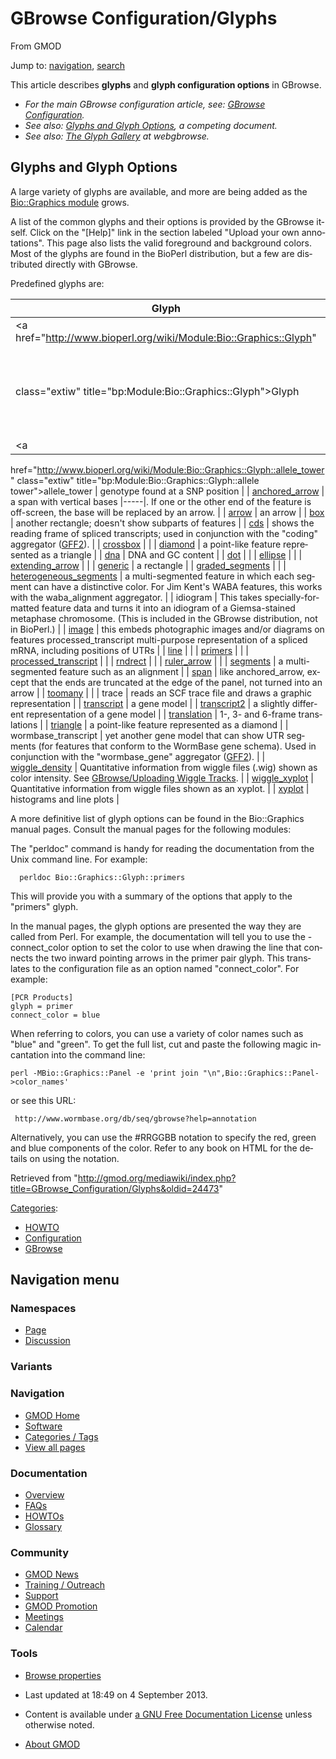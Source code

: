 <div id="mw-page-base" class="noprint">

</div>

<div id="mw-head-base" class="noprint">

</div>

<div id="content" class="mw-body" role="main">

<span id="top"></span>

<div id="mw-js-message" style="display:none;">

</div>



# <span dir="auto">GBrowse Configuration/Glyphs</span>

<div id="bodyContent">

<div id="siteSub">

From GMOD

</div>

<div id="contentSub">

</div>

<div id="jump-to-nav" class="mw-jump">

Jump to: [navigation](#mw-navigation), [search](#p-search)

</div>

<div id="mw-content-text" class="mw-content-ltr" lang="en" dir="ltr">

This article describes **glyphs** and **glyph configuration options** in
GBrowse.

- *For the main GBrowse configuration article, see:
  <a href="../GBrowse_Configuration" class="mw-redirect"
  title="GBrowse Configuration">GBrowse Configuration</a>.*
- *See also: [Glyphs and Glyph
  Options](../Glyphs_and_Glyph_Options "Glyphs and Glyph Options"), a
  competing document.*
- *See also: <a href="http://webgbrowse.cgb.indiana.edu/glyphdoc.html"
  class="external text" rel="nofollow">The Glyph Gallery</a> at
  webgbrowse.*

  

## <span id="Glyphs_and_Glyph_Options" class="mw-headline">Glyphs and Glyph Options</span>

A large variety of glyphs are available, and more are being added as the
<a href="http://search.cpan.org/~lds/Bio-Graphics/"
class="external text" rel="nofollow">Bio::Graphics module</a> grows.

A list of the common glyphs and their options is provided by the GBrowse
itself. Click on the "\[Help\]" link in the section labeled "Upload your
own annotations". This page also lists the valid foreground and
background colors. Most of the glyphs are found in the BioPerl
distribution, but a few are distributed directly with GBrowse.

Predefined glyphs are:

| Glyph | Description |
|----|----|
| <a href="http://www.bioperl.org/wiki/Module:Bio::Graphics::Glyph"
class="extiw" title="bp:Module:Bio::Graphics::Glyph">Glyph</a> | Common options for all glyphs. (*Glyph* is the parent class of all the glyphs). |
| <a
href="http://www.bioperl.org/wiki/Module:Bio::Graphics::Glyph::allele_tower"
class="extiw"
title="bp:Module:Bio::Graphics::Glyph::allele tower">allele_tower</a> | genotype found at a SNP position |
| <a
href="http://www.bioperl.org/wiki/Module:Bio::Graphics::Glyph::anchored_arrow"
class="extiw"
title="bp:Module:Bio::Graphics::Glyph::anchored arrow">anchored_arrow</a> | a span with vertical bases \|-----\|. If one or the other end of the feature is off-screen, the base will be replaced by an arrow. |
| <a href="http://www.bioperl.org/wiki/Module:Bio::Graphics::Glyph::arrow"
class="extiw" title="bp:Module:Bio::Graphics::Glyph::arrow">arrow</a> | an arrow |
| <a href="http://www.bioperl.org/wiki/Module:Bio::Graphics::Glyph::box"
class="extiw" title="bp:Module:Bio::Graphics::Glyph::box">box</a> | another rectangle; doesn't show subparts of features |
| <a href="http://www.bioperl.org/wiki/Module:Bio::Graphics::Glyph::cds"
class="extiw" title="bp:Module:Bio::Graphics::Glyph::cds">cds</a> | shows the reading frame of spliced transcripts; used in conjunction with the "coding" aggregator ([GFF2](../GFF2 "GFF2")). |
| <a
href="http://www.bioperl.org/wiki/Module:Bio::Graphics::Glyph::crossbox"
class="extiw"
title="bp:Module:Bio::Graphics::Glyph::crossbox">crossbox</a> |  |
| <a
href="http://www.bioperl.org/wiki/Module:Bio::Graphics::Glyph::diamond"
class="extiw"
title="bp:Module:Bio::Graphics::Glyph::diamond">diamond</a> | a point-like feature represented as a triangle |
| <a href="http://www.bioperl.org/wiki/Module:Bio::Graphics::Glyph::dna"
class="extiw" title="bp:Module:Bio::Graphics::Glyph::dna">dna</a> | DNA and GC content |
| <a href="http://www.bioperl.org/wiki/Module:Bio::Graphics::Glyph::dot"
class="extiw" title="bp:Module:Bio::Graphics::Glyph::dot">dot</a> |  |
| <a
href="http://www.bioperl.org/wiki/Module:Bio::Graphics::Glyph::ellipse"
class="extiw"
title="bp:Module:Bio::Graphics::Glyph::ellipse">ellipse</a> |  |
| <a
href="http://www.bioperl.org/wiki/Module:Bio::Graphics::Glyph::extending_arrow"
class="extiw"
title="bp:Module:Bio::Graphics::Glyph::extending arrow">extending_arrow</a> |  |
| <a
href="http://www.bioperl.org/wiki/Module:Bio::Graphics::Glyph::generic"
class="extiw"
title="bp:Module:Bio::Graphics::Glyph::generic">generic</a> | a rectangle |
| <a
href="http://www.bioperl.org/wiki/Module:Bio::Graphics::Glyph::graded_segments"
class="extiw"
title="bp:Module:Bio::Graphics::Glyph::graded segments">graded_segments</a> |  |
| <a
href="http://www.bioperl.org/wiki/Module:Bio::Graphics::Glyph::heterogeneous_segments"
class="extiw"
title="bp:Module:Bio::Graphics::Glyph::heterogeneous segments">heterogeneous_segments</a> | a multi-segmented feature in which each segment can have a distinctive color. For Jim Kent's WABA features, this works with the waba_alignment aggregator. |
| idiogram | This takes specially-formatted feature data and turns it into an idiogram of a Giemsa-stained metaphase chromosome. (This is included in the GBrowse distribution, not in BioPerl.) |
| <a href="http://www.bioperl.org/wiki/Module:Bio::Graphics::Glyph::image"
class="extiw" title="bp:Module:Bio::Graphics::Glyph::image">image</a> | this embeds photographic images and/or diagrams on features processed_transcript multi-purpose representation of a spliced mRNA, including positions of UTRs |
| <a href="http://www.bioperl.org/wiki/Module:Bio::Graphics::Glyph::line"
class="extiw" title="bp:Module:Bio::Graphics::Glyph::line">line</a> |  |
| <a
href="http://www.bioperl.org/wiki/Module:Bio::Graphics::Glyph::primers"
class="extiw"
title="bp:Module:Bio::Graphics::Glyph::primers">primers</a> |  |
| <a
href="http://www.bioperl.org/wiki/Module:Bio::Graphics::Glyph::processed_transcript"
class="extiw"
title="bp:Module:Bio::Graphics::Glyph::processed transcript">processed_transcript</a> |  |
| <a
href="http://www.bioperl.org/wiki/Module:Bio::Graphics::Glyph::rndrect"
class="extiw"
title="bp:Module:Bio::Graphics::Glyph::rndrect">rndrect</a> |  |
| <a
href="http://www.bioperl.org/wiki/Module:Bio::Graphics::Glyph::ruler_arrow"
class="extiw"
title="bp:Module:Bio::Graphics::Glyph::ruler arrow">ruler_arrow</a> |  |
| <a
href="http://www.bioperl.org/wiki/Module:Bio::Graphics::Glyph::segments"
class="extiw"
title="bp:Module:Bio::Graphics::Glyph::segments">segments</a> | a multi-segmented feature such as an alignment |
| <a href="http://www.bioperl.org/wiki/Module:Bio::Graphics::Glyph::span"
class="extiw" title="bp:Module:Bio::Graphics::Glyph::span">span</a> | like anchored_arrow, except that the ends are truncated at the edge of the panel, not turned into an arrow |
| <a
href="http://www.bioperl.org/wiki/Module:Bio::Graphics::Glyph::toomany"
class="extiw"
title="bp:Module:Bio::Graphics::Glyph::toomany">toomany</a> |  |
| trace | reads an SCF trace file and draws a graphic representation |
| <a
href="http://www.bioperl.org/wiki/Module:Bio::Graphics::Glyph::transcript"
class="extiw"
title="bp:Module:Bio::Graphics::Glyph::transcript">transcript</a> | a gene model |
| <a
href="http://www.bioperl.org/wiki/Module:Bio::Graphics::Glyph::transcript2"
class="extiw"
title="bp:Module:Bio::Graphics::Glyph::transcript2">transcript2</a> | a slightly different representation of a gene model |
| <a
href="http://www.bioperl.org/wiki/Module:Bio::Graphics::Glyph::translation"
class="extiw"
title="bp:Module:Bio::Graphics::Glyph::translation">translation</a> | 1-, 3- and 6-frame translations |
| <a
href="http://www.bioperl.org/wiki/Module:Bio::Graphics::Glyph::triangle"
class="extiw"
title="bp:Module:Bio::Graphics::Glyph::triangle">triangle</a> | a point-like feature represented as a diamond |
| wormbase_transcript | yet another gene model that can show UTR segments (for features that conform to the WormBase gene schema). Used in conjunction with the "wormbase_gene" aggregator ([GFF2](../GFF2 "GFF2")). |
| <a
href="http://search.cpan.org/~lds/Bio-Graphics/lib/Bio/Graphics/Glyph/wiggle_density.pm"
class="external text" rel="nofollow">wiggle_density</a> | Quantitative information from wiggle files (.wig) shown as color intensity. See [GBrowse/Uploading Wiggle Tracks](../GBrowse/Uploading_Wiggle_Tracks "GBrowse/Uploading Wiggle Tracks"). |
| <a
href="http://search.cpan.org/~lds/Bio-Graphics/lib/Bio/Graphics/Glyph/wiggle_xyplot.pm"
class="external text" rel="nofollow">wiggle_xyplot</a> | Quantitative information from wiggle files shown as an xyplot. |
| <a
href="http://www.bioperl.org/wiki/Module:Bio::Graphics::Glyph::xyplot"
class="extiw" title="bp:Module:Bio::Graphics::Glyph::xyplot">xyplot</a> | histograms and line plots |

A more definitive list of glyph options can be found in the
Bio::Graphics manual pages. Consult the manual pages for the following
modules:

  
The "perldoc" command is handy for reading the documentation from the
Unix command line. For example:

      perldoc Bio::Graphics::Glyph::primers

This will provide you with a summary of the options that apply to the
"primers" glyph.

In the manual pages, the glyph options are presented the way they are
called from Perl. For example, the documentation will tell you to use
the -connect_color option to set the color to use when drawing the line
that connects the two inward pointing arrows in the primer pair glyph.
This translates to the configuration file as an option named
"connect_color". For example:

    [PCR Products]
    glyph = primer
    connect_color = blue

When referring to colors, you can use a variety of color names such as
"blue" and "green". To get the full list, cut and paste the following
magic incantation into the command line:

    perl -MBio::Graphics::Panel -e 'print join "\n",Bio::Graphics::Panel->color_names'

or see this URL:

     http://www.wormbase.org/db/seq/gbrowse?help=annotation

Alternatively, you can use the \#RRGGBB notation to specify the red,
green and blue components of the color. Refer to any book on HTML for
the details on using the notation.

</div>

<div class="printfooter">

Retrieved from
"<http://gmod.org/mediawiki/index.php?title=GBrowse_Configuration/Glyphs&oldid=24473>"

</div>

<div id="catlinks" class="catlinks">

<div id="mw-normal-catlinks" class="mw-normal-catlinks">

[Categories](../Special:Categories "Special:Categories"):

- [HOWTO](../Category:HOWTO "Category:HOWTO")
- [Configuration](../Category:Configuration "Category:Configuration")
- [GBrowse](../Category:GBrowse "Category:GBrowse")

</div>

</div>

<div class="visualClear">

</div>

</div>

</div>

<div id="mw-navigation">

## Navigation menu

<div id="mw-head">



<div id="left-navigation">

<div id="p-namespaces" class="vectorTabs" role="navigation"
aria-labelledby="p-namespaces-label">

### Namespaces

- <span id="ca-nstab-main"><a href="Glyphs" accesskey="c"
  title="View the content page [c]">Page</a></span>
- <span id="ca-talk"><a
  href="http://gmod.org/mediawiki/index.php?title=Talk:GBrowse_Configuration/Glyphs&amp;action=edit&amp;redlink=1"
  accesskey="t"
  title="Discussion about the content page [t]">Discussion</a></span>

</div>

<div id="p-variants" class="vectorMenu emptyPortlet" role="navigation"
aria-labelledby="p-variants-label">

### 

### Variants[](#)

<div class="menu">

</div>

</div>

</div>

<div id="right-navigation">





</div>



</div>

</div>

</div>

<div id="mw-panel">

<div id="p-logo" role="banner">

<a href="../Main_Page"
style="background-image: url(../../images/GMOD-cogs.png);"
title="Visit the main page"></a>

</div>

<div id="p-Navigation" class="portal" role="navigation"
aria-labelledby="p-Navigation-label">

### Navigation

<div class="body">

- <span id="n-GMOD-Home">[GMOD Home](../Main_Page)</span>
- <span id="n-Software">[Software](../GMOD_Components)</span>
- <span id="n-Categories-.2F-Tags">[Categories /
  Tags](../Categories)</span>
- <span id="n-View-all-pages">[View all
  pages](../Special:AllPages)</span>

</div>

</div>

<div id="p-Documentation" class="portal" role="navigation"
aria-labelledby="p-Documentation-label">

### Documentation

<div class="body">

- <span id="n-Overview">[Overview](../Overview)</span>
- <span id="n-FAQs">[FAQs](../Category:FAQ)</span>
- <span id="n-HOWTOs">[HOWTOs](../Category:HOWTO)</span>
- <span id="n-Glossary">[Glossary](../Glossary)</span>

</div>

</div>

<div id="p-Community" class="portal" role="navigation"
aria-labelledby="p-Community-label">

### Community

<div class="body">

- <span id="n-GMOD-News">[GMOD News](../GMOD_News)</span>
- <span id="n-Training-.2F-Outreach">[Training /
  Outreach](../Training_and_Outreach)</span>
- <span id="n-Support">[Support](../Support)</span>
- <span id="n-GMOD-Promotion">[GMOD Promotion](../GMOD_Promotion)</span>
- <span id="n-Meetings">[Meetings](../Meetings)</span>
- <span id="n-Calendar">[Calendar](../Calendar)</span>

</div>

</div>

<div id="p-tb" class="portal" role="navigation"
aria-labelledby="p-tb-label">

### Tools

<div class="body">


- <span id="t-smwbrowselink"><a href="../Special:Browse/GBrowse_Configuration-2FGlyphs"
  rel="smw-browse">Browse properties</a></span>


</div>

</div>

</div>

</div>

<div id="footer" role="contentinfo">

- <span id="footer-info-lastmod">Last updated at 18:49 on 4 September
  2013.</span>
<!-- - <span id="footer-info-viewcount">35,212 page views.</span> -->
- <span id="footer-info-copyright">Content is available under
  <a href="http://www.gnu.org/licenses/fdl-1.3.html" class="external"
  rel="nofollow">a GNU Free Documentation License</a> unless otherwise
  noted.</span>

<!-- -->

- <span id="footer-places-about">[About
  GMOD](../GMOD:About "GMOD:About")</span>

<!-- -->






</div>
